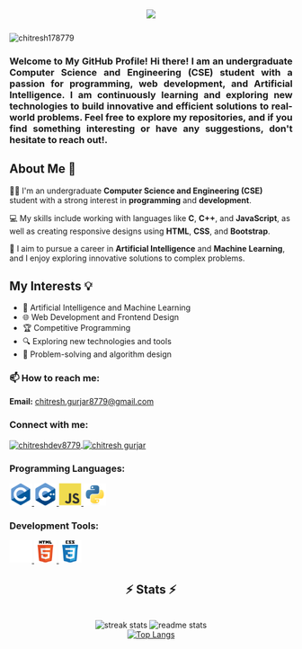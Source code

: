 <h1 align="center">
    <img src="https://readme-typing-svg.herokuapp.com/?font=Righteous&size=35&center=true&vCenter=true&width=500&height=70&duration=4000&lines=Hi+There!+👋;+I'm+Chitresh+Gurjar!;" />
</h1>
<p align="left"> <img src="https://komarev.com/ghpvc/?username=chitresh178779&label=Profile%20views&color=0e75b6&style=flat" alt="chitresh178779" /> </p>
<h3 align="justify">
Welcome to My GitHub Profile!
Hi there! I am an undergraduate Computer Science and Engineering (CSE) student with a passion for programming, web development, and Artificial Intelligence. I am continuously learning and exploring new technologies to build innovative and efficient solutions to real-world problems.
Feel free to explore my repositories, and if you find something interesting or have any suggestions, don't hesitate to reach out!.</h3>


  <h2>About Me 🌟</h2>
<p>
    👨‍💻 I'm an undergraduate <strong>Computer Science and Engineering (CSE)</strong> student with a strong interest in <strong>programming</strong> and <strong>development</strong>. 
</p>
<p>
    💻 My skills include working with languages like <strong>C</strong>, <strong>C++</strong>, and <strong>JavaScript</strong>, as well as creating responsive designs using <strong>HTML</strong>, <strong>CSS</strong>, and <strong>Bootstrap</strong>.
</p>
<p>
    🚀 I aim to pursue a career in <strong>Artificial Intelligence</strong> and <strong>Machine Learning</strong>, and I enjoy exploring innovative solutions to complex problems. 
</p>


  <!-- Interests Section -->
<h2>My Interests 💡</h2>
<ul>
    <li>🤖 Artificial Intelligence and Machine Learning</li>
    <li>🌐 Web Development and Frontend Design</li>
    <li>🏆 Competitive Programming</li>
    <li>🔍 Exploring new technologies and tools</li>
    <li>🧩 Problem-solving and algorithm design</li>
</ul>
<!-- Contact Section -->
<h3>📫 How to reach me:</h3>
<p><strong>Email:</strong> <a href="mailto:chitresh.gurjar8779@gmail.com">chitresh.gurjar8779@gmail.com</a></p>


  <!-- Social Links -->
  <h3>Connect with me:</h3>
  <p align="left">
      <a href="https://dev.to/chitreshdev8779" target="_blank">
          <img align="center" src="https://raw.githubusercontent.com/rahuldkjain/github-profile-readme-generator/master/src/images/icons/Social/devto.svg" alt="chitreshdev8779" height="30" width="40" />
      </a>
      <a href="https://linkedin.com/in/chitresh gurjar" target="_blank">
          <img align="center" src="https://raw.githubusercontent.com/rahuldkjain/github-profile-readme-generator/master/src/images/icons/Social/linked-in-alt.svg" alt="chitresh gurjar" height="30" width="40" />
      </a>
  </p>

  <!-- Programming Languages -->
  <h3>Programming Languages:</h3>
  <p align="left">
      <a href="https://www.cprogramming.com/" target="_blank" rel="noreferrer">
          <img src="https://raw.githubusercontent.com/devicons/devicon/master/icons/c/c-original.svg" alt="C" width="40" height="40" />
      </a>
      <a href="https://www.w3schools.com/cpp/" target="_blank" rel="noreferrer">
          <img src="https://raw.githubusercontent.com/devicons/devicon/master/icons/cplusplus/cplusplus-original.svg" alt="C++" width="40" height="40" />
      </a>
      <a href="https://developer.mozilla.org/en-US/docs/Web/JavaScript" target="_blank" rel="noreferrer">
          <img src="https://raw.githubusercontent.com/devicons/devicon/master/icons/javascript/javascript-original.svg" alt="JavaScript" width="40" height="40" />
      </a>
      <a href="https://www.python.org" target="_blank" rel="noreferrer">
          <img src="https://raw.githubusercontent.com/devicons/devicon/master/icons/python/python-original.svg" alt="Python" width="40" height="40" />
      </a>
  </p>

  <!-- Development Tools -->
  <h3>Development Tools:</h3>
  <p align="left">
    <a href="https://getbootstrap.com" target="_blank" rel="noreferrer">
    <img src="https://raw.githubusercontent.com/devicons/devicon/master/icons/bootstrap/bootstrap-original-wordmark.svg" alt="Bootstrap" width="40" height="40" style="filter: brightness(0) invert(1);" />
</a>


    
  <a href="https://www.w3.org/html/" target="_blank" rel="noreferrer">
      <img src="https://raw.githubusercontent.com/devicons/devicon/master/icons/html5/html5-original-wordmark.svg" alt="HTML5" width="40" height="40" />
  </a>
  <a href="https://www.w3schools.com/css/" target="_blank" rel="noreferrer">
      <img src="https://raw.githubusercontent.com/devicons/devicon/master/icons/css3/css3-original-wordmark.svg" alt="CSS3" width="40" height="40" />
  </a>
  </p>

  <!-- GitHub Stats -->

<h2 align="center">⚡ Stats ⚡</h2>
<br>
<div align="center">
  <!-- Streak Stats -->
  <img width="413" src="https://streak-stats.demolab.com/?user=chitresh178779&count_private=true&theme=react&border_radius=10" alt="streak stats"/>
  
  <!-- General GitHub Stats -->
  <img width="390" src="https://github-readme-stats.vercel.app/api?username=chitresh178779&count_private=true&show_icons=true&theme=react&rank_icon=github&border_radius=10" alt="readme stats" />
  
  <!-- Top Languages -->
  <br>
  <a href="https://github.com/KeertanaGupta/github-readme-stats">
    <img src="https://github-readme-stats.vercel.app/api/top-langs/?username=chitresh178779&count_private=true&show_icons=true&theme=react&rank_icon=github&border_radius=10" alt="Top Langs" />
  </a>
</div>
<br/>




